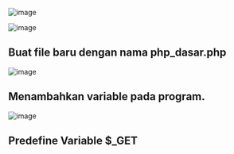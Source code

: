 ![image](https://github.com/verz666/Lab7Web/assets/115523263/38d6e7c3-d790-4e70-9519-af2af2501eca)

![image](https://github.com/verz666/Lab7Web/assets/115523263/003026be-3d60-4f6f-8d5b-c3b16e3f12d1)

## Buat file baru dengan nama php_dasar.php

![image](https://github.com/verz666/Lab7Web/assets/115523263/15ba666f-db47-4b66-8820-31c5f8c69624)

## Menambahkan variable pada program.

![image](https://github.com/verz666/Lab7Web/assets/115523263/0a00ce11-9715-4a06-adaf-64d0522b2b09)

## Predefine Variable $_GET

